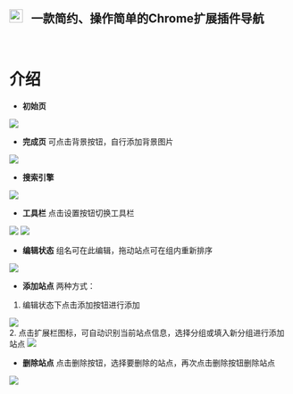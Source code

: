<h2>
<img src="https://raw.githubusercontent.com/NayiGr/Night-Watch/master/src/assets/icons/favicon.ico" width="24"/>
&nbsp;&nbsp;一款简约、操作简单的Chrome扩展插件导航
</h2>
<br />

# 介绍

 - **初始页**
<img src="https://github.com/NayiGr/Night-Watch/blob/master/images/00.png?raw=true" />
<br />
 
 - **完成页**
可点击背景按钮，自行添加背景图片
<img src="https://github.com/NayiGr/Night-Watch/blob/master/images/01.png?raw=true" />
<br />

 - **搜索引擎**
<img src="https://github.com/NayiGr/Night-Watch/blob/master/images/02.png?raw=true" />
<br />

 - **工具栏**
点击设置按钮切换工具栏
<img src="https://github.com/NayiGr/Night-Watch/blob/master/images/03.png?raw=true" />
<img src="https://github.com/NayiGr/Night-Watch/blob/master/images/04.png?raw=true" />
<br />

 - **编辑状态**
组名可在此编辑，拖动站点可在组内重新排序
<img src="https://github.com/NayiGr/Night-Watch/blob/master/images/05.png?raw=true" />
<br />

- **添加站点**
两种方式：
1. 编辑状态下点击添加按钮进行添加
<img src="https://github.com/NayiGr/Night-Watch/blob/master/images/06.png?raw=true" />
<br />
2. 点击扩展栏图标，可自动识别当前站点信息，选择分组或填入新分组进行添加站点
<img src="https://github.com/NayiGr/Night-Watch/blob/master/images/08.png?raw=true" />
<br />

- **删除站点**
点击删除按钮，选择要删除的站点，再次点击删除按钮删除站点
<img src="https://github.com/NayiGr/Night-Watch/blob/master/images/07.png?raw=true" />
<br />
